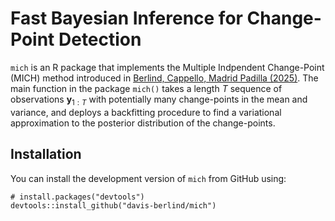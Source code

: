 # Fast Bayesian Inference for Change-Point Detection

`mich` is an R package that implements the Multiple Indpendent Change-Point (MICH) method introduced in 
[Berlind, Cappello, Madrid Padilla (2025)](https://arxiv.org/abs/2507.01558). The main function in the package 
`mich()` takes a length $T$ sequence of observations $\mathbf{y}_{1:T}$ with potentially many 
change-points in the mean and variance, and deploys a backfitting procedure to find a variational 
approximation to the posterior distribution of the change-points.

## Installation

You can install the development version of `mich` from GitHub using:

```{r}
# install.packages("devtools")
devtools::install_github("davis-berlind/mich")
```
